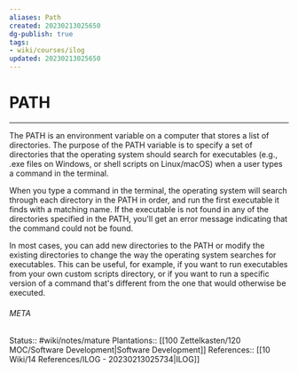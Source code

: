 ```yaml
---
aliases: Path
created: 20230213025650
dg-publish: true
tags:
- wiki/courses/ilog
updated: 20230213025650
---
```

# PATH
---
The PATH is an environment variable on a computer that stores a list of directories. The purpose of the PATH variable is to specify a set of directories that the operating system should search for executables (e.g., .exe files on Windows, or shell scripts on Linux/macOS) when a user types a command in the terminal.

When you type a command in the terminal, the operating system will search through each directory in the PATH in order, and run the first executable it finds with a matching name. If the executable is not found in any of the directories specified in the PATH, you'll get an error message indicating that the command could not be found.

In most cases, you can add new directories to the PATH or modify the existing directories to change the way the operating system searches for executables. This can be useful, for example, if you want to run executables from your own custom scripts directory, or if you want to run a specific version of a command that's different from the one that would otherwise be executed.



###### META
Status:: #wiki/notes/mature 
Plantations:: [[100 Zettelkasten/120 MOC/Software Development\|Software Development]]
References:: [[10 Wiki/14 References/ILOG - 20230213025734\|ILOG]]
